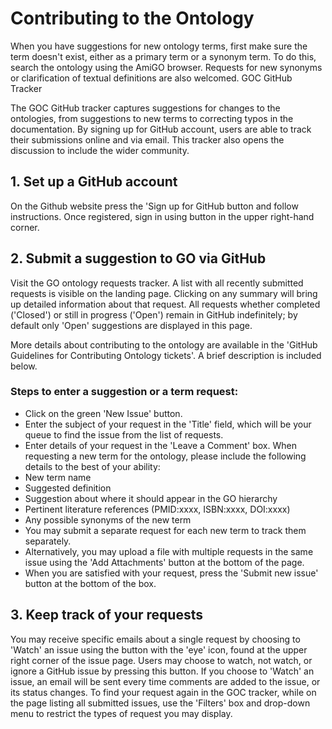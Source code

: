 # Contributing to the Ontology

When you have suggestions for new ontology terms, first make sure the term doesn't exist, either as a primary term or a synonym term. To do this, search the ontology using the AmiGO browser. Requests for new synonyms or clarification of textual definitions are also welcomed.
GOC GitHub Tracker

The GOC GitHub tracker captures suggestions for changes to the ontologies, from suggestions to new terms to correcting typos in the documentation. By signing up for GitHub account, users are able to track their submissions online and via email. This tracker also opens the discussion to include the wider community.
 
## 1. Set up a GitHub account

 On the Github website press the 'Sign up for GitHub button and follow instructions.
 Once registered, sign in using button in the upper right-hand corner.

 
## 2. Submit a suggestion to GO via GitHub

Visit the GO ontology requests tracker. A list with all recently submitted requests is visible on the landing page. Clicking on any summary will bring up detailed information about that request. All requests whether completed ('Closed') or still in progress ('Open') remain in GitHub indefinitely; by default only 'Open' suggestions are displayed in this page.

More details about contributing to the ontology are available in the 'GitHub Guidelines for Contributing Ontology tickets'. A brief description is included below.
 

### Steps to enter a suggestion or a term request:

 - Click on the green 'New Issue' button.
 - Enter the subject of your request in the 'Title' field, which will be your queue to find the issue from the list of requests.
 - Enter details of your request in the 'Leave a Comment' box. When requesting a new term for the ontology, please include the following details to the best of your ability:
 - New term name
- Suggested definition
- Suggestion about where it should appear in the GO hierarchy
- Pertinent literature references (PMID:xxxx, ISBN:xxxx, DOI:xxxx)
- Any possible synonyms of the new term
- You may submit a separate request for each new term to track them separately.
- Alternatively, you may upload a file with multiple requests in the same issue using the 'Add Attachments' button at the bottom of the page.
- When you are satisfied with your request, press the 'Submit new issue' button at the bottom of the box.

 
## 3. Keep track of your requests

 You may receive specific emails about a single request by choosing to 'Watch' an issue using the button with the 'eye' icon, found at the upper right corner of the issue page. Users may choose to watch, not watch, or ignore a GitHub issue by pressing this button. If you choose to 'Watch' an issue, an email will be sent every time comments are added to the issue, or its status changes.
 To find your request again in the GOC tracker, while on the page listing all submitted issues, use the 'Filters' box and drop-down menu to restrict the types of request you may display.
